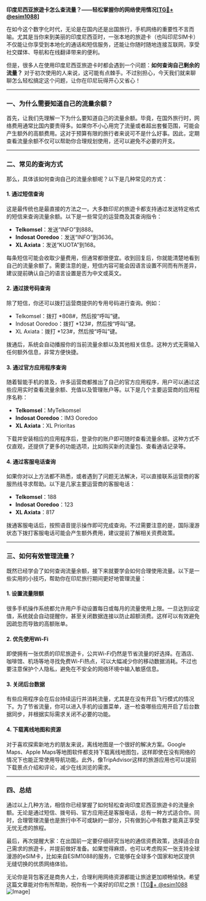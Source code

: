 **印度尼西亚旅遊卡怎么查流量？——轻松掌握你的网络使用情况[[TG💪+ @esim1088](https://t.me/s/esim1088)]**

在如今这个数字化时代，无论是在国内还是出国旅行，手机网络的重要性不言而喻。尤其是当你来到美丽的印度尼西亚时，一张本地的旅遊卡（也叫印尼SIM卡）不仅能让你享受到本地化的通话和短信服务，还能让你随时随地连接互联网，享受社交媒体、导航和在线翻译带来的便利。

但是，很多人在使用印度尼西亚旅遊卡时都会遇到一个问题：**如何查询自己剩余的流量？** 对于初次使用的人来说，这可能有点棘手。不过别担心，今天我们就来聊聊怎么轻松搞定这个问题，让你在印尼玩得开心又省心！

---

### 一、为什么需要知道自己的流量余额？

首先，让我们先理解一下为什么要知道自己的流量余额。毕竟，在国外旅行时，网络费用通常比国内要贵得多。如果你不小心用完了流量或者超出套餐范围，可能会产生额外的高额费用。这对于预算有限的旅行者来说可不是什么好事。因此，定期查看流量余额不仅可以帮助你合理规划使用，还可以避免不必要的开支。

---

### 二、常见的查询方式

那么，具体该如何查询自己的流量余额呢？以下是几种常见的方式：

#### 1. **通过短信查询**
这是最传统也是最直接的方法之一。大多数印尼的旅遊卡都支持通过发送特定格式的短信来查询流量余额。以下是一些常见的运营商及其查询指令：

- **Telkomsel**：发送“INFO”到888。
- **Indosat Ooredoo**：发送“INFO”到3636。
- **XL Axiata**：发送“KUOTA”到168。

每条短信可能会收取少量费用，但通常都很便宜。收到回复后，你就能清楚地看到自己的流量余额了。需要注意的是，短信内容可能会因语言设置不同而有所差异，建议提前确认自己的语言设置是否为中文或英文。

#### 2. **通过拨号码查询**
除了短信，你还可以拨打运营商提供的专用号码进行查询。例如：
- Telkomsel：拨打 *808#，然后按“呼叫”键。
- Indosat Ooredoo：拨打 *123#，然后按“呼叫”键。
- XL Axiata：拨打 *123#，然后按“呼叫”键。

拨通后，系统会自动播报你的当前流量余额以及其他相关信息。这种方式无需输入任何额外信息，非常方便快捷。

#### 3. **通过官方应用程序查询**
随着智能手机的普及，许多运营商都推出了自己的官方应用程序，用户可以通过这些应用实时查看流量余额、充值以及管理账户等。以下是几个主要运营商的应用程序名称：
- **Telkomsel**：MyTelkomsel
- **Indosat Ooredoo**：IM3 Ooredoo
- **XL Axiata**：XL Prioritas

下载并安装相应的应用程序后，登录你的账户即可随时查看流量余额。这种方式不仅直观，还提供了更多的功能选项，比如购买新的流量包、查看通话记录等。

#### 4. **通过客服电话查询**
如果你对以上方法都不熟悉，或者遇到了问题无法解决，可以直接联系运营商的客服热线寻求帮助。以下是几家主要运营商的客服电话：
- **Telkomsel**：188
- **Indosat Ooredoo**：123
- **XL Axiata**：817

拨通客服电话后，按照语音提示操作即可完成查询。不过需要注意的是，国际漫游状态下拨打客服电话可能会产生额外费用，建议提前了解相关资费政策。

---

### 三、如何有效管理流量？

既然已经学会了如何查询流量余额，接下来就要学会如何合理使用流量。以下是一些实用的小技巧，帮助你在印尼旅行期间更好地管理流量：

#### 1. **设置流量限额**
很多手机操作系统都允许用户手动设置每日或每月的流量使用上限。一旦达到设定值，系统就会自动提醒你，甚至关闭数据连接以防止超额消费。这样可以有效避免因疏忽而导致的高额账单。

#### 2. **优先使用Wi-Fi**
即使拥有一张优质的印尼旅遊卡，公共Wi-Fi仍然是节省流量的好选择。在酒店、咖啡馆、机场等地寻找免费Wi-Fi热点，可以大幅减少你的移动数据消耗。不过也要注意保护个人隐私，避免在不安全的网络环境中输入敏感信息。

#### 3. **关闭后台数据**
有些应用程序会在后台持续运行并消耗流量，尤其是在没有开启飞行模式的情况下。为了节省流量，你可以进入手机的设置菜单，逐一检查哪些应用开启了后台数据同步，并根据实际需求关闭不必要的功能。

#### 4. **下载离线地图和资源**
对于喜欢探索新地方的朋友来说，离线地图是一个很好的解决方案。Google Maps、Apple Maps等地图软件都支持下载离线地图包，这样即使在没有网络的情况下也能正常使用导航功能。此外，像TripAdvisor这样的旅游应用也可以提前下载景点介绍和评论，减少在线浏览的需求。

---

### 四、总结

通过以上几种方法，相信你已经掌握了如何轻松查询印度尼西亚旅遊卡的流量余额。无论是通过短信、拨号码、官方应用还是客服电话，总有一种方式适合你。同时，合理管理流量也是旅行中不可或缺的一部分，只有做到心中有数才能真正享受无忧无虑的旅程。

最后，再次提醒大家：在出国前一定要仔细研究当地的通信资费政策，选择适合自己需求的旅遊卡，并提前做好准备。如果觉得麻烦，也可以考虑购买一张支持全球漫游的eSIM卡，比如来自ESIM1088的服务，它能够在全球多个国家和地区提供无缝切换的优质网络体验。

无论你是背包客还是商务人士，合理利用网络资源都能让旅途更加顺畅愉快。希望这篇文章能对你有所帮助，祝你有一个美好的印尼之旅！[[TG💪+ @esim1088](https://t.me/s/esim1088) ![Image](https://i.postimg.cc/4NQfJmqS/Snipaste-2025-05-13-00-14-12.png)]